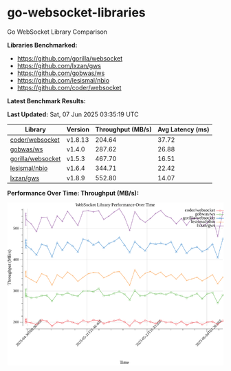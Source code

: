 # go-websocket-libraries

Go WebSocket Library Comparison

**Libraries Benchmarked:**

- https://github.com/gorilla/websocket
- https://github.com/lxzan/gws
- https://github.com/gobwas/ws
- https://github.com/lesismal/nbio
- https://github.com/coder/websocket

**Latest Benchmark Results:**

<!-- BENCHMARK_TABLE_START -->
**Last Updated:** Sat, 07 Jun 2025 03:35:19 UTC

| Library                                         | Version         | Throughput (MB/s) | Avg Latency (ms) |
| ----------------------------------------------- | --------------- | ----------------- | ---------------- |
| [coder/websocket](https://github.com/coder/websocket) | v1.8.13 | 204.64 | 37.72 |
| [gobwas/ws](https://github.com/gobwas/ws) | v1.4.0 | 287.62 | 26.88 |
| [gorilla/websocket](https://github.com/gorilla/websocket) | v1.5.3 | 467.70 | 16.51 |
| [lesismal/nbio](https://github.com/lesismal/nbio) | v1.6.4 | 344.71 | 22.42 |
| [lxzan/gws](https://github.com/lxzan/gws) | v1.8.9 | 552.80 | 14.07 |
<!-- BENCHMARK_TABLE_END -->

**Performance Over Time: Throughput (MB/s):**

![Benchmark Performance Graph](benchmark_performance.png)